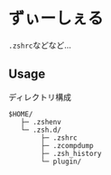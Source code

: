 # ずぃーしぇる #

`.zshrc`などなど...  
  
## Usage ##

ディレクトリ構成

```
$HOME/
   ├─ .zshenv
   └─ .zsh.d/
        ├─ .zshrc
        ├─ .zcompdump
        ├─ .zsh_history
        └─ plugin/
```